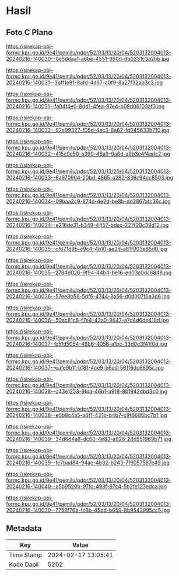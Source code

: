 # Hasil

## Foto C Plano

https://sirekap-obj-formc.kpu.go.id/9e41/pemilu/pdpr/52/03/13/20/04/5203132004013-20240216-140030--0e5ddaa1-a6be-4551-950d-db0331c3a2bb.jpg

https://sirekap-obj-formc.kpu.go.id/9e41/pemilu/pdpr/52/03/13/20/04/5203132004013-20240216-140031--3bff1e91-8afd-4d67-a0f9-8a27f32ab3c2.jpg

https://sirekap-obj-formc.kpu.go.id/9e41/pemilu/pdpr/52/03/13/20/04/5203132004013-20240216-140031--fa04f4e0-8dd1-4fea-97e4-b08d06103af3.jpg

https://sirekap-obj-formc.kpu.go.id/9e41/pemilu/pdpr/52/03/13/20/04/5203132004013-20240216-140032--92e99327-f05d-4ac3-8a62-fd045633b710.jpg

https://sirekap-obj-formc.kpu.go.id/9e41/pemilu/pdpr/52/03/13/20/04/5203132004013-20240216-140032--415c9e50-a390-46a9-9a8d-a8b3e4f4adc2.jpg

https://sirekap-obj-formc.kpu.go.id/9e41/pemilu/pdpr/52/03/13/20/04/5203132004013-20240216-140033--6a970904-20bd-4865-a282-836c94cc8503.jpg

https://sirekap-obj-formc.kpu.go.id/9e41/pemilu/pdpr/52/03/13/20/04/5203132004013-20240216-140034--09baa2c9-874d-4e2d-be8b-dd2867afc36c.jpg

https://sirekap-obj-formc.kpu.go.id/9e41/pemilu/pdpr/52/03/13/20/04/5203132004013-20240216-140034--e216de31-b349-4457-bdac-227f20c39d12.jpg

https://sirekap-obj-formc.kpu.go.id/9e41/pemilu/pdpr/52/03/13/20/04/5203132004013-20240216-140035--cf671d9b-c9c4-4b10-ae2d-a81f003e85d0.jpg

https://sirekap-obj-formc.kpu.go.id/9e41/pemilu/pdpr/52/03/13/20/04/5203132004013-20240216-140035--2784d026-9f94-44b4-be16-ed03c0dc6848.jpg

https://sirekap-obj-formc.kpu.go.id/9e41/pemilu/pdpr/52/03/13/20/04/5203132004013-20240216-140036--57ee3b58-5df6-4744-8a56-d0d007f6a3d6.jpg

https://sirekap-obj-formc.kpu.go.id/9e41/pemilu/pdpr/52/03/13/20/04/5203132004013-20240216-140036--50ac81c8-f7e4-43a0-9647-a7d4d6de419d.jpg

https://sirekap-obj-formc.kpu.go.id/9e41/pemilu/pdpr/52/03/13/20/04/5203132004013-20240216-140037--b5fd5054-48b6-4056-a1bc-33d0e3f41f0d.jpg

https://sirekap-obj-formc.kpu.go.id/9e41/pemilu/pdpr/52/03/13/20/04/5203132004013-20240216-140037--eafe9b1f-bf81-4ce9-b6ad-561f6dc6895c.jpg

https://sirekap-obj-formc.kpu.go.id/9e41/pemilu/pdpr/52/03/13/20/04/5203132004013-20240216-140038--c43e1253-9fda-46b1-a918-8b1942dbd3c0.jpg

https://sirekap-obj-formc.kpu.go.id/9e41/pemilu/pdpr/52/03/13/20/04/5203132004013-20240216-140038--e0b8c4a5-a6f1-431b-b4b7-c9f8686bc7b1.jpg

https://sirekap-obj-formc.kpu.go.id/9e41/pemilu/pdpr/52/03/13/20/04/5203132004013-20240216-140039--34d6d4a8-dc60-4e83-a928-28d551969b71.jpg

https://sirekap-obj-formc.kpu.go.id/9e41/pemilu/pdpr/52/03/13/20/04/5203132004013-20240216-140039--fc7bad84-94ac-4b32-b243-7f9057587e49.jpg

https://sirekap-obj-formc.kpu.go.id/9e41/pemilu/pdpr/52/03/13/20/04/5203132004013-20240216-140040--a5b9520b-97fc-493f-97c4-5b2fe123edca.jpg

https://sirekap-obj-formc.kpu.go.id/9e41/pemilu/pdpr/52/03/13/20/04/5203132004013-20240216-140030--7758f76b-fc6b-45dd-b659-8b9543995cc5.jpg


## Metadata

| Key        | Value               |
| ---------- | ------------------- |
| Time Stamp | 2024-02-17 13:05:41 |
| Kode Dapil | 5202                |



